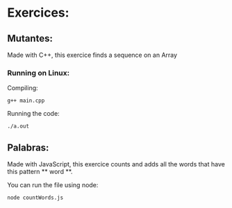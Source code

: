 # Exercices:

## Mutantes:
Made with C++, this exercice finds a sequence on an Array
### Running on Linux:
Compiling:

`g++ main.cpp
`

Running the code:

`./a.out
`

## Palabras:
Made with JavaScript, this exercice counts and adds all the words that have this pattern ** word **.

You can run the file using node:

`node countWords.js
`